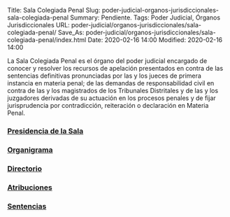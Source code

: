 Title: Sala Colegiada Penal
Slug: poder-judicial-organos-jurisdiccionales-sala-colegiada-penal
Summary: Pendiente.
Tags: Poder Judicial, Órganos Jurisdiccionales
URL: poder-judicial/organos-jurisdiccionales/sala-colegiada-penal/
Save_As: poder-judicial/organos-jurisdiccionales/sala-colegiada-penal/index.html
Date: 2020-02-16 14:00
Modified: 2020-02-16 14:00


La Sala Colegiada Penal es el órgano del poder judicial encargado de conocer y resolver los recursos de apelación presentados en contra de las sentencias definitivas pronunciadas por las y los jueces de primera instancia en materia penal; de las demandas de responsabilidad civil en contra de las y los magistrados de los Tribunales Distritales y de las y los juzgadores derivadas de su actuación en los procesos penales y de fijar jurisprudencia por contradicción, reiteración o declaración en Materia Penal.

### [Presidencia de la Sala](presidencia/)

### [Organigrama](organigrama/)

### [Directorio](directorio/)

### [Atribuciones](atribuciones/)

### [Sentencias](sentencias/)
